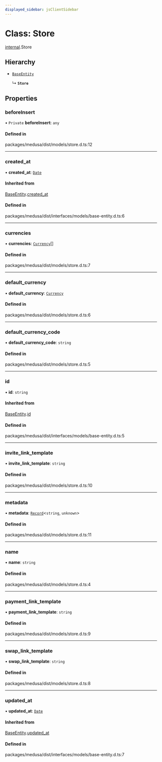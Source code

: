 ```yaml
---
displayed_sidebar: jsClientSidebar
---
```


# Class: Store

[internal](../modules/internal.md).Store

## Hierarchy

- [`BaseEntity`](internal.BaseEntity.md)

  ↳ **`Store`**

## Properties

### beforeInsert

• `Private` **beforeInsert**: `any`

#### Defined in

packages/medusa/dist/models/store.d.ts:12

___

### created\_at

• **created\_at**: [`Date`](../modules/internal.md#date)

#### Inherited from

[BaseEntity](internal.BaseEntity.md).[created_at](internal.BaseEntity.md#created_at)

#### Defined in

packages/medusa/dist/interfaces/models/base-entity.d.ts:6

___

### currencies

• **currencies**: [`Currency`](internal.Currency.md)[]

#### Defined in

packages/medusa/dist/models/store.d.ts:7

___

### default\_currency

• **default\_currency**: [`Currency`](internal.Currency.md)

#### Defined in

packages/medusa/dist/models/store.d.ts:6

___

### default\_currency\_code

• **default\_currency\_code**: `string`

#### Defined in

packages/medusa/dist/models/store.d.ts:5

___

### id

• **id**: `string`

#### Inherited from

[BaseEntity](internal.BaseEntity.md).[id](internal.BaseEntity.md#id)

#### Defined in

packages/medusa/dist/interfaces/models/base-entity.d.ts:5

___

### invite\_link\_template

• **invite\_link\_template**: `string`

#### Defined in

packages/medusa/dist/models/store.d.ts:10

___

### metadata

• **metadata**: [`Record`](../modules/internal.md#record)<`string`, `unknown`\>

#### Defined in

packages/medusa/dist/models/store.d.ts:11

___

### name

• **name**: `string`

#### Defined in

packages/medusa/dist/models/store.d.ts:4

___

### payment\_link\_template

• **payment\_link\_template**: `string`

#### Defined in

packages/medusa/dist/models/store.d.ts:9

___

### swap\_link\_template

• **swap\_link\_template**: `string`

#### Defined in

packages/medusa/dist/models/store.d.ts:8

___

### updated\_at

• **updated\_at**: [`Date`](../modules/internal.md#date)

#### Inherited from

[BaseEntity](internal.BaseEntity.md).[updated_at](internal.BaseEntity.md#updated_at)

#### Defined in

packages/medusa/dist/interfaces/models/base-entity.d.ts:7
